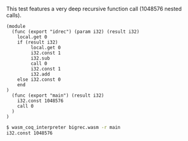 This test features a very deep recursive function call (1048576 nested calls).
```wasm
(module
  (func (export "idrec") (param i32) (result i32)
    local.get 0
    if (result i32)
         local.get 0
         i32.const 1
         i32.sub
         call 0
         i32.const 1
         i32.add
    else i32.const 0
    end
)
  (func (export "main") (result i32)
    i32.const 1048576
    call 0
  )
)

```

```sh
$ wasm_coq_interpreter bigrec.wasm -r main
i32.const 1048576

```
